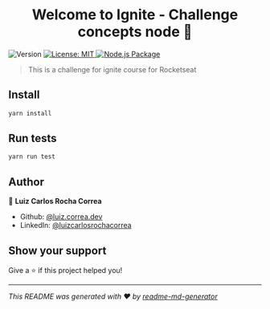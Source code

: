 <h1 align="center">Welcome to Ignite - Challenge concepts node 👋</h1>
<p>
  <img alt="Version" src="https://img.shields.io/badge/version-1.0.0-blue.svg?cacheSeconds=2592000" />
  <a href="#" target="_blank">
    <img alt="License: MIT" src="https://img.shields.io/badge/License-MIT-yellow.svg" />
  </a>

  <a href="#" target="_blank">
    <img alt="Node.js Package" src="https://github.com/LuizKrlz/ignite-concepts-node/actions/workflows/npm-publish.yml/badge.svg" />
  </a>
</p>

> This is a challenge for ignite course for Rocketseat

## Install

```sh
yarn install
```

## Run tests

```sh
yarn run test
```

## Author

👤 **Luiz Carlos Rocha Correa**

* Github: [@luiz.correa.dev](https://github.com/luiz.correa.dev)
* LinkedIn: [@luizcarlosrochacorrea](https://linkedin.com/in/luizcarlosrochacorrea)

## Show your support

Give a ⭐️ if this project helped you!

***
_This README was generated with ❤️ by [readme-md-generator](https://github.com/kefranabg/readme-md-generator)_